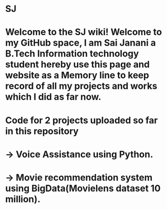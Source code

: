 # SJ
# Welcome to the SJ wiki! Welcome to my GitHub space, I am Sai Janani a B.Tech Information technology student hereby use this page and website as a Memory line to keep record of all my projects and works which I did as far now.
# Code for 2 projects uploaded so far in this repository
# -> Voice Assistance using Python.
# -> Movie recommendation system using BigData(Movielens dataset 10 million).
